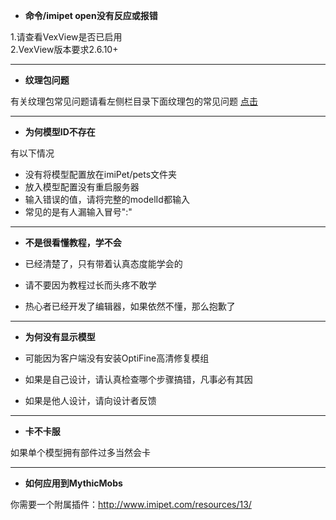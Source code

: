 - **命令/imipet open没有反应或报错**


1.请查看VexView是否已启用  
2.VexView版本要求2.6.10+


***
- **纹理包问题**


有关纹理包常见问题请看左侧栏目录下面纹理包的常见问题 [点击](http://wiki.imipet.com/texture.html#%E5%B8%B8%E8%A7%81%E9%97%AE%E9%A2%98)


***
- **为何模型ID不存在**


有以下情况
- 没有将模型配置放在imiPet/pets文件夹
- 放入模型配置没有重启服务器
- 输入错误的值，请将完整的modelId都输入
- 常见的是有人漏输入冒号":"


***
- **不是很看懂教程，学不会**


- 已经清楚了，只有带着认真态度能学会的
- 请不要因为教程过长而头疼不敢学
- 热心者已经开发了编辑器，如果依然不懂，那么抱歉了


***
- **为何没有显示模型**


- 可能因为客户端没有安装OptiFine高清修复模组
- 如果是自己设计，请认真检查哪个步骤搞错，凡事必有其因
- 如果是他人设计，请向设计者反馈


***
- **卡不卡服**


如果单个模型拥有部件过多当然会卡
***
- **如何应用到MythicMobs**


你需要一个附属插件：http://www.imipet.com/resources/13/